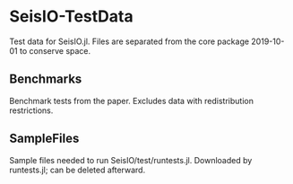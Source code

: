 # SeisIO-TestData

Test data for SeisIO.jl. Files are separated from the core package 2019-10-01
to conserve space.

## Benchmarks

Benchmark tests from the paper. Excludes data with redistribution restrictions.

## SampleFiles

Sample files needed to run SeisIO/test/runtests.jl. Downloaded by runtests.jl;
can be deleted afterward.
